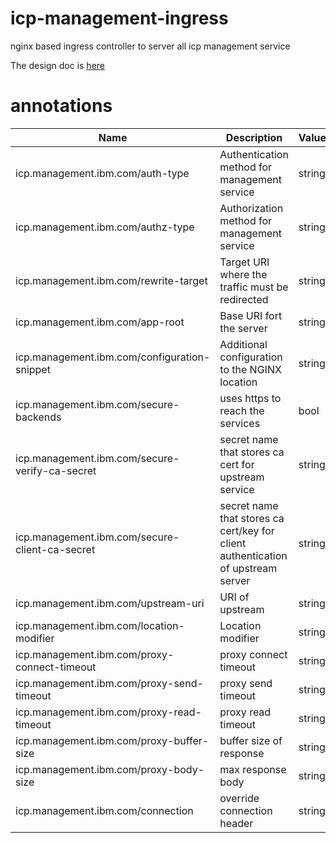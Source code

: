 # icp-management-ingress
nginx based ingress controller to server all icp management service

The design doc is [here](https://github.ibm.com/IBMPrivateCloud/roadmap/blob/master/feature-specs/kubernetes/management-ingress-controller-refactor.md)

# annotations

| Name | Description | Values |
| --- | --- | --- |
| icp.management.ibm.com/auth-type | Authentication method for management service | string |
| icp.management.ibm.com/authz-type | Authorization method for management service | string |
| icp.management.ibm.com/rewrite-target | Target URI where the traffic must be redirected | string |
| icp.management.ibm.com/app-root | Base URI fort the server | string |
| icp.management.ibm.com/configuration-snippet | Additional configuration to the NGINX location | string |
| icp.management.ibm.com/secure-backends | uses https to reach the services | bool |
| icp.management.ibm.com/secure-verify-ca-secret | secret name that stores ca cert for upstream service | string |
| icp.management.ibm.com/secure-client-ca-secret | secret name that stores ca cert/key for client authentication of upstream server | string |
| icp.management.ibm.com/upstream-uri | URI of upstream | string |
| icp.management.ibm.com/location-modifier | Location modifier | string |
| icp.management.ibm.com/proxy-connect-timeout | proxy connect timeout | string |
| icp.management.ibm.com/proxy-send-timeout | proxy send timeout | string |
| icp.management.ibm.com/proxy-read-timeout | proxy read timeout | string |
| icp.management.ibm.com/proxy-buffer-size | buffer size of response | string |
| icp.management.ibm.com/proxy-body-size | max response body | string |
| icp.management.ibm.com/connection | override connection header | string |
